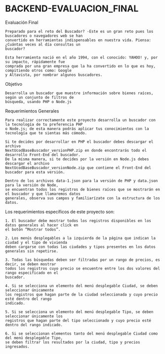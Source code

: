 # BACKEND-EVALUACION_FINAL
Evaluación Final

    Preparado para el reto del Buscador? -Este es un gran reto pues los buscadores o navegadores web se han 
    convertido en herramientas indispensables en nuestra vida. Piensa: ¿Cuántas veces al día consultas un 
    buscador?

    Esta herramienta nació en el año 1994, con el conocido: YAHOO! y, por su impacto, rápidamente fue 
    comprada por una gran empresa que la ha convertido en lo que es hoy, compitiendo otros como: Google 
    y Altavista, por nombrar algunos buscadores.


Objetivo

    Desarrolla un buscador que muestre información sobre bienes raíces, según un conjunto de filtros de 
    búsqueda, usando PHP o Node.js

Requerimientos Generales

    Para realizar correctamente este proyecto desarrolla un buscador con la tecnología de tu preferencia PHP 
    o Node.js; de esta manera podrás aplicar tus conocimientos con la tecnología que te sientas más cómodo.

    Si te decides por desarrollar en PHP el buscador debes descargar el archivo 
    NextUcodBaseBuscador_versionPHP.zip en donde encontrarás todo el desarrollo Front-End del buscador. 
    De la misma manera, si te decides por la versión en Node.js debes descargar el archivo 
    NextUcodBaseBuscador_versionNode.zip que contiene el Front-End del  buscador para esta versión.

    Dentro de los archivos data-1.json para la versión de PHP y data.json para la versión de Node, 
    se encuentran todos los registros de bienes raíces que se mostrarán en el buscador y que llamaremos datos 
    generales, observa sus campos y familiarízate con la estructura de los datos.


Los requerimientos específicos de este proyecto son:

    1. El buscador debe mostrar todos los registros disponibles en los datos generales al hacer click en 
    el botón “Mostrar todos”. 

    2. Los menús desplegables a la izquierda de la página que indican la ciudad y el tipo de vivienda 
    deben cargarse con todas las ciudades y tipos presentes en los datos generales sin repetirse. 

    3. Todas las búsquedas deben ser filtradas por un rango de precios, es decir, se deben mostrar 
    todos los registros cuyo precio se encuentre entre los dos valores del rango especificado en el 
    buscador. 

    4. Si se selecciona un elemento del menú desplegable Ciudad, se deben seleccionar únicamente 
    los registros que hagan parte de la ciudad seleccionada y cuyo precio esté dentro del rango 
    indicado. 

    5. Si se selecciona un elemento del menú desplegable Tipo, se deben seleccionar únicamente los 
    registros que hagan parte del tipo seleccionado y cuyo precio esté dentro del rango indicado. 

    6. Si se seleccionan elementos tanto del menú desplegable Ciudad como del menú desplegable Tipo, 
    se deben filtrar los resultados por la ciudad, tipo y precios ingresados. 